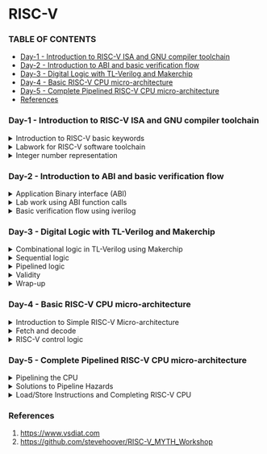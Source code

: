 # RISC-V

### TABLE OF CONTENTS
- [Day-1 - Introduction to RISC-V ISA and GNU compiler toolchain](#day-1---introduction-to-risc-v-isa-and-gnu-compiler-toolchain)
- [Day-2 - Introduction to ABI and basic verification flow](#day-2---introduction-to-abi-and-basic-verification-flow)
- [Day-3 - Digital Logic with TL-Verilog and Makerchip](#day-3---digital-logic-with-tl-verilog-and-makerchip)
- [Day-4 - Basic RISC-V CPU micro-architecture](#day-4---basic-risc-v-cpu-micro-architecture)
- [Day-5 - Complete Pipelined RISC-V CPU micro-architecture](#day-5---complete-pipelined-risc-v-cpu-micro-architecture)
- [References](#references)


### Day-1 - Introduction to RISC-V ISA and GNU compiler toolchain  
<details>
<summary>
Introduction to RISC-V basic keywords 
</summary>

- **RISC-V**: It is the medium of communicating with the computer. It is also known as Instruction Set Architecture(ISA). If we want to run a C-program on a computer, it is first converted into an assembly level language and further this is ocnverted into machine language i.e; binary which is the only language understood by the computer. We reuire another interface between the RISC-V and the computer, which is Hardware description language.  

- Inorder to run a software on a system/hardware, we will make use of a system called System Software. This system software mainlt consists of 3 blocks: OS, Compiler and Assembler. 
</details>

<details>
<summary>
Labwork for RISC-V software toolchain  
</summary>

 1. Let us start with a simple c-program with name 'sum1ton.c'. The code is as follows:
 ```
 #include <stdio.h>
 int main() {
	int i, sum = 0, n = 100;
	for (i=1; i <= n; ++i) {
	sum += i;
	}
	printf("Sum of numbers from 1 to %d is %d\n", n, sum);
	return 0;
}
```
The implementation  and the output of the above code is shown here: <img width="520" alt="image" src="https://github.com/Lasya-G/Risc_V/assets/140998582/74e7cf59-fbe2-4be7-92ae-5f837592adb2">  

2. Let us now compile the sum1ton.c file using risc-v simulator using following codes:
```
$ riscv64-unknown-elf-gcc -O1 -mabi=lp64 -march=rv64i -o sum1ton.o sum1ton.c
$ riscv64-unknown-elf-objdump -d sum1ton.o | less
```
The main content assembly code is as follows:  
<img width="500" alt="image" src="https://github.com/Lasya-G/Risc_V/assets/140998582/c7709eef-f164-40f3-84b2-d99b735199dd">  

Let us run the same using a slightly different command and observe the output:
```
$ riscv64-unknown-elf-gcc -Ofast -mabi=lp64 -march=rv64i -o sum1ton.o sum1ton.c
$ riscv64-unknown-elf-objdump -d sum1ton.o | less
```
<img  width="500"  alt="image" src="https://github.com/Lasya-G/Risc_V/assets/140998582/6ebbf3f7-212f-4eaa-948d-16b6f22c37a3">  

3. Now, let us learn how to get the output to display even when we run code using the RISC-V compiler:
```
spike pk sum1ton.o
```

<img width="500" alt="image" src="https://github.com/Lasya-G/Risc_V/assets/140998582/f1aa123e-76f0-4a33-a344-f8198a695828">    


Let us now debug the above:  
<img width="500" alt="image" src="https://github.com/Lasya-G/Risc_V/assets/140998582/29383d37-177e-4893-a17d-2b9fc611fe97">  
 
</details>

<details>
<summary>
Integer number representation
</summary>

1. As computer can only understand binary number, we need to learn how to convert the decimal to binary and viceversa and understand it.

- In RISC-V architecture, we call the 64-bit binary number as **"Double word"**, and a 32-bit number as a **"word"**.
- A group of 8 bits is termed as **"Byte"**.
<p align="center">
<img width="550" alt="image" src="https://github.com/Lasya-G/Risc_V/assets/140998582/de2a5767-b8f4-43e2-8c7f-2ef20c06a6ba">
</p>

- The total unsigned numbers we can form using n-bits is given as  : **2^(n) - 1**.
- We use 2's complement representation to represent the negative numbers.
- For signed representation, the MSB bit indicated the sign of the number. If MSB=0, it is a positive number and MSB=1 indicates a negative number.
<p align="center">
<img width="550" alt="image" src="https://github.com/Lasya-G/Risc_V/assets/140998582/376bd36b-ab55-44d5-bcb5-56c41c6d3657">
</p>

- In signed representation of binary numbers, the range of positive numbers we can represent using n-bits is: **0 to (2^(n-1) - 1)** and the range of negative numbers is: **-1 to -2^(n-1)**.

2. Let us do a lab exercise based on the signed and unsigned binary numbers:

- The following code is to rpresent the highest binary number in unsigned representation:
```
#include<stdio.h>
#include<math.h>

int main() {
	unsigned long long int max = (unsigned long long int) (pow(2,64) -1);
	printf("highest number represented by usigned long long int is %llu\n", max);
	return 0;
}
```
The output is as follows: <img width="600" alt="image" src="https://github.com/Lasya-G/Risc_V/assets/140998582/3fd06edc-7995-44e5-8ad4-d77048ffabfc">  

Now, if we modify the code to give the representationof a higher bit number, the output still remains the same because the data type unsigned long long int only supports 64-bits.
Let us edit the data type as long long int and rerun the code:
```
#include<stdio.h>
#include<math.h>

int main() {
	long long int max = (long long int) (pow(2,10) * -1);
	printf("highest number represented by long long int is %lld\n", max);
	return 0;
}
```
The output is as follows: <img width="550" alt="image" src="https://github.com/Lasya-G/Risc_V/assets/140998582/f5f710c6-3561-44d2-a3a4-84501a53a98d">  

Create a new file signedHighest.c with the following code in it:
```
#include<stdio.h>
#include<math.h>

int main() {
	long long int max = (int) (pow(2,63) -1);
	long long int min = (int) (pow(2,63) * -1);
	printf("highest number represented by long long int is %lld\n", max);
	printf("lowest number represented by long long int is %lld\n", min);
	return 0;
}
```
The output now is: <img width="550" alt="image" src="https://github.com/Lasya-G/Risc_V/assets/140998582/72b68511-f991-40df-9b48-c9d5978eabf7">  

Here, the outut getting displayed is wrong. Inorder to get the correct output, modify the code as following:
```
#include<stdio.h>
#include<math.h>

int main() {
	long long int max = (long long int) (pow(2,63) -1);
	long long int min = (long long int) (pow(2,63) * -1);
	printf("highest number represented by long long int is %lld\n", max);
	printf("lowest number represented by long long int is %lld\n", min);
	return 0;
}
```
Now, we ge the desired results: <img width="550" alt="Screenshot from 2023-08-19 18-01-41" src="https://github.com/Lasya-G/Risc_V/assets/140998582/c70cabae-f55d-45a3-a49f-2382f7a4544e">  


</details>

### Day-2 - Introduction to ABI and basic verification flow  

<details>
<summary>
 Application Binary interface (ABI) 
</summary>

- For a computer, the Interface for the users means the appearance and functionality of the system. It does not bother about the implementation procedure and the processors used.
- Inorder for an application to run on the hardware there are many intermediate stages that the program has to undergo. The below example depicts the stages involved for an e-mail application to run on a hardware:
<p align="center">
<img width="600" alt="image" src="https://github.com/Lasya-G/Risc_V/assets/140998582/463092a4-9bfb-4101-926d-65693a32ba88">
</p>  

**Application Binary Interface**:
- It is a mode through which the application programmer can access the contents of hardware resources of the processor. The access of porcessor is done via registers.
- In RISC-V specification, we have 32 registers whose width is defined by the keyword "XLEN". It is XLEN-32 bit for Rv32 and XLEN-64 for Rv64.
- For RV64, the data can either be loaded to registers directly or we can first load tha data into memory which holds 8-bits in each memory address and then transfer it to the registers.
- All the instructions in RISC-V is of 32-bits.
- **ld**(load doubleword) is a command to load the contents of memory into register. 
- **add** is used to add the contents of the registers/memory. 
- **sd**(store doubleword) is used to store the contents of register back to the memory.

The summary of the above instructions is shown below:
<p align="center">
<img width="500" alt="image" src="https://github.com/Lasya-G/Risc_V/assets/140998582/e3325e6d-f928-48f0-83f3-061bdcfa4423">  
</p>

- The instructions which operate only on registers are called **R-type** instructions.
- The instructions which operate on immediate as well as registers are called **I-type** instructions.
- The instructions which operate only on source registers and immediate are called **S-type** instructions.

- We will use 5-bits to represent the registers which is why we have only 32 registers in RISC-V. The registers fuctions are as follows:
<p align="center">
<img width="400" alt="image" src="https://github.com/Lasya-G/Risc_V/assets/140998582/2a876d28-f15e-4fff-96bf-8bd20139dfa4">  
</p>

</details>


<details>
<summary>
Lab work using ABI function calls
</summary>

Let us use the same example of sum of 'n' numbers in c-language but using a different approach.The algorithm used to re-write the code is shown here:   
<p align="center">
<img width="450" alt="image" src="https://github.com/Lasya-G/Risc_V/assets/140998582/899c27a7-f804-4f87-bcb8-99574a8432e6">  
</p>
  
Create a c file with name 1to9_custom.c and write the following code in it:
```
#include <stdio.h>

extern int load(int x, int y);

int main() {
	int result=0;
	int count = 0;
	result = load(0x0, count+1);.global load
	printf("Sum of number 1 to %d is %d\n", count,result);
}
```
Create another file named load.s and dump the following code into it:
```
.section .text
.global load
.type load, @function

load:
	add	a4,a0,zero
	add	a2,a0,a1
	add	a3,a0,zero
loop:
	add	a4,a3,a4
	addi	a3,a3,1
	blt	a3,a2,loop
	add	a0,a4,zero
	ret
```
Let us run the above codes using spike compiler and observe:
<img width="550" alt="image" src="https://github.com/Lasya-G/Risc_V/assets/140998582/cb5e8ad4-7dd5-4f9f-a84a-b86ca9311663">  

Use the following command to view the assembly code generated:
```
riscv64-unknown-elf-objdump -d sum1ton.o | less
```

The main program is as follows: <img width="500" alt="image" src="https://github.com/Lasya-G/Risc_V/assets/140998582/41c2e680-f090-4d22-a9ff-938941f09df5">  

</details>

<details>
<summary>
Basic verification flow using iverilog 
</summary>

We will follow the following procedure in this lab session:  
<p align="center">
<img width="450" alt="image" src="https://github.com/Lasya-G/Risc_V/assets/140998582/8e983904-1e1d-4dde-8280-1900454007ab">  
</p>

Use following commands to the riscv cpu program code:
```
vim 1to9_custom.c
./rv32im.sh 
```
The following output is observed: <img width="550" alt="image" src="https://github.com/Lasya-G/Risc_V/assets/140998582/7f676179-c142-4b00-8348-58e5841a770d">  

The following are the hex files:  

- firmaware.hex:
<img width="500" alt="image" src="https://github.com/Lasya-G/Risc_V/assets/140998582/a32ba685-cd89-452f-8c02-f11fe04708e3">

- firmware32.hex:
<img width="500" alt="image" src="https://github.com/Lasya-G/Risc_V/assets/140998582/fab6f05e-98ee-44d7-8525-f20a92f3f36f">  

</details>


### Day-3 - Digital Logic with TL-Verilog and Makerchip  

<details>
<summary>
Combinational logic in TL-Verilog using Makerchip 
</summary>

The logic gates are the fundamental building blocks of digital circuits:
<p align="center">
<img width="450" alt="image" src="https://github.com/Lasya-G/Risc_V/assets/140998582/66563732-9bee-430f-b6e5-76b80fa58d25"> 
</p>

These fundamnetal blocks are connected together to form the most complex circuits.
Consider the following full adder circuit:
<p align="center">
<img width="350" alt="image" src="https://github.com/Lasya-G/Risc_V/assets/140998582/166fc608-5b6f-4c06-921f-d5c2d7525d84"> 
</p>

Let us now use this full adder as a basic block to build complex circuitslike an n-bit adder:
<p align="center">
<img width="450" alt="image" src="https://github.com/Lasya-G/Risc_V/assets/140998582/07216113-b9c2-4cc1-83b6-306e98f14fde">  
</p>

Some basic boolean operators are listed below:
<p align="center">
<img width="400" alt="image" src="https://github.com/Lasya-G/Risc_V/assets/140998582/6ff96384-838b-4fca-949f-ba16f6d56895">
</p>

Let us now take a look at the **MULTIPLEXER(MUX)** block and it's function:
<p align="center">
<img width="300" alt="image" src="https://github.com/Lasya-G/Risc_V/assets/140998582/eecf29a3-c0a4-4144-8c84-7fe04eb22857">  

We use the following syntax to express the mux in the verilog:
```
assign f = s ? x1 : x2;
```

Now, take a look at the Chaining Ternary Operator(4-bit mux):  
<p align="center">
<img width="400" alt="image" src="https://github.com/Lasya-G/Risc_V/assets/140998582/bccff903-7dcc-40b3-92ec-f8b87f479505">   
</p>

Now, let's begin with the **Makerchip**:  
- Go to makerchip.com and launch Makerchip IDE.
- Go to Learn, click on Examples and select FPGA multipler.
<p align="center">
<img width="400" alt="image" src="https://github.com/Lasya-G/Risc_V/assets/140998582/23dbaa4a-8862-4742-8a17-ea900db30a18">
</p>


**LAB-1** - Makerchip Platform: 
<p align="center">
<img width="400" alt="image" src="https://github.com/Lasya-G/Risc_V/assets/140998582/e545e873-c529-4f5b-b51f-4294f4342ea0">  
</p>

**LAB-2** - Combinational Logic:   
1. INVERTER:
<p align="center">
<img width="400" alt="image" src="https://github.com/Lasya-G/Risc_V/assets/140998582/7daabdf7-72ff-4946-9824-e9686348ead3">
</p>

2. AND GATE:
<p align="center">
<img width="400" alt="image" src="https://github.com/Lasya-G/Risc_V/assets/140998582/9e97649e-4ba5-4372-929f-6189ac43fef2">
</p>  

**LAB-3** - Vectors:    
<p align="center">
<img width="400" alt="image" src="https://github.com/Lasya-G/Risc_V/assets/140998582/6f9d5e55-a01c-4787-b061-c48759716055">
</p>  

**LAB-4** - Mux:  
<p align="center">
<img width="400" alt="image" src="https://github.com/Lasya-G/Risc_V/assets/140998582/d528baab-8dbe-4f5b-bf3b-cb03f4981c73">
</p>  

<p align="center">
<img width="400" alt="Screenshot from 2023-08-19 23-34-42" src="https://github.com/Lasya-G/Risc_V/assets/140998582/5e99d722-c352-4e0e-9fa5-ab3bdf584f07">
</p>  

**LAB-5** - Coombinational calculator:
<p align="center">
<img width="400" alt="image" src="https://github.com/Lasya-G/Risc_V/assets/140998582/f5fff139-b79d-45d3-888d-1ba3aad1b629">
</p>  

</details>

<details>
<summary>
Sequential logic 
</summary>

- Sequential logic introduces a clock in the circuit. <img width = "500" alt="image" src="https://github.com/Lasya-G/Risc_V/assets/140998582/de6626ce-063c-47e4-a068-a4486bd316e1">

A D-Flipflop is responsible for allowing the values to propagate upon the clock edge. <img width="300" alt="image" src="https://github.com/Lasya-G/Risc_V/assets/140998582/6e1f74bf-09ab-4a5d-accc-6f64780f5b97">  

The reset signal is used to get all the flipflops into a known state.
The whole sequential circuit can be viewed as a big state machine: <img width="300" alt="image" src="https://github.com/Lasya-G/Risc_V/assets/140998582/58fcf2b7-a5a0-4a97-a85c-a338df4b9ebd">  
Upon the clock the combinational circuit does a new computation with the updated state.

**LAB** - Fibonacci Series:
<p align="center"">
<img width="400" alt="image" src="https://github.com/Lasya-G/Risc_V/assets/140998582/34fec31f-d0fd-40a9-a9a6-225e488ecb4e">
</p>

**LAB** - Counter:
<p align="center">
<img width="400" alt="image" src="https://github.com/Lasya-G/Risc_V/assets/140998582/43adef2f-a0a8-40e7-8818-ff28cc5b79f4">
</p>

The values in verilog are represented as:  
<img width="300" alt="image" src="https://github.com/Lasya-G/Risc_V/assets/140998582/d09876ff-1b25-45b4-b47c-5479cb474cae">  

**LAB** - Sequential Calculator:  
<p align="center">
<img width="400" alt="image" src="https://github.com/Lasya-G/Risc_V/assets/140998582/55e8dacd-184f-4755-8ab5-3b788d922705"> 
</p>

</details>

<details>
<summary>
Pipelined logic 
</summary>

Let us glimpse at the Pythagoran's Theorem and compute it in hardware.  
Pythagoran's Theorem: <img width="350" alt="image" src="https://github.com/Lasya-G/Risc_V/assets/140998582/1b824835-a616-40ce-90d8-b1dbced71b20">  
Let us compute the pythagoran's theorem over 3 cycles.  
- Cycle1: Squaring on the sides a and b.
- Cycle2: Adding the sqyared vales of a and b.
- Cycle3: Finding the square root value of the sum.
<p align="center">
<img width="350" alt="image" src="https://github.com/Lasya-G/Risc_V/assets/140998582/13066f2e-9192-491f-86e7-ac58eca11241">
</p>  
The timing abstract of the above is:   
<img width="350" alt="image" src="https://github.com/Lasya-G/Risc_V/assets/140998582/7af761d8-9158-436d-a189-dbda56eabf76">  

The makerchip implementation of  Pythagoran's theorem is given below:  
<p align="center">
<img width="400" alt="image" src="https://github.com/Lasya-G/Risc_V/assets/140998582/eb075aed-7678-431e-a4db-e413257692f5">
</p>

- **Code reduction** is the most advanatageous property of the TL-Verilog when compared to System Verilog. We can use the above code to compare this:
<img width="400" alt="image" src="https://github.com/Lasya-G/Risc_V/assets/140998582/b2428652-e85f-4974-9237-1b32a41741d0">

- The **Retiming** property in TL-Verilog is very easy and safe to implement whereas in SystemVerilog, it is very bug-prone.
<img width="400" alt="image" src="https://github.com/Lasya-G/Risc_V/assets/140998582/9ded0b8f-8148-4637-a571-023f02398994">

- The pipelinig also allows us to run the clock at a high frequency. Regardless of the way we structure our logic, we will be able to produce new set of inputs on every clock edge. As a result, we get high throughput for our circuit.  
<img width="400" alt="image" src="https://github.com/Lasya-G/Risc_V/assets/140998582/ea35bbfa-e00c-45e2-bc64-931dac742ad6">

**Syntax** in TL-Verilog:
<img width="400" alt="image" src="https://github.com/Lasya-G/Risc_V/assets/140998582/b7cb7914-293e-40b3-9557-6ba14afac885">  

Let us now implement the Fibonacci Series in a pipeline:
<p align="center">
<img width="400" alt="image" src="https://github.com/Lasya-G/Risc_V/assets/140998582/87f04dc1-bd24-48b5-a08c-230709f4bb95">  
</p>

Implementation of pipeline through TL-Verilog:  

<img width="400" alt="image" src="https://github.com/Lasya-G/Risc_V/assets/140998582/0cb545e1-6049-442e-aa73-0d91a2bd6b79">    

In the above implenation, we can observe the errors in the pipeline:
<img width="350" alt="image" src="https://github.com/Lasya-G/Risc_V/assets/140998582/c086e074-7b95-45cf-8ba7-19742fee1696">  

**LAB1** - Counter and Calculator in pipeline:  

The strcture of the pipeline is as follows:  

<img width="350" alt="image" src="https://github.com/Lasya-G/Risc_V/assets/140998582/d98cfdde-b748-4a01-9b4a-44a28655dc53">  

The makerchip implementation output:  

<p align="center">
<img width="400" alt="image" src="https://github.com/Lasya-G/Risc_V/assets/140998582/c3d15a76-2dfa-46d4-8c04-5acda191ed96">
</p>

**LAB-2** - Cycle Calculator:  
The structure of the pipeline: <img width="350" alt="image" src="https://github.com/Lasya-G/Risc_V/assets/140998582/1f6e570f-9695-48f8-be21-3ba0d31b5bd9">   



The makerchip implementation output:   
<p align="center">
<img width="400" alt="image" src="https://github.com/Lasya-G/Risc_V/assets/140998582/67da9907-1ed6-40d2-99b1-d3ab20c9cf41">
</p>  


</details>

<details>
<summary>
Validity 
</summary>  

**Validity** is a notion for when the values or the signals are meaningful.  
<img width="250" alt="image" src="https://github.com/Lasya-G/Risc_V/assets/140998582/54a44194-cae1-4214-947c-f4a5988b3a0b">  

Let us implement the Pythagoran's theorem with validity:
<p align="center">
<img width="500" alt="image" src="https://github.com/Lasya-G/Risc_V/assets/140998582/10857531-6bc5-401e-88a9-6bea107e42a4">
</p>  


**Clock Gating** is a power-saving property.  
<img width="450" alt="image" src="https://github.com/Lasya-G/Risc_V/assets/140998582/4656e7b6-a6f9-46f0-8c2b-fd13622e0bd3">    


**LAB** - Distance Accumulator with Pythagoran's theorem:  
The pipelines structure is : <img width="350" alt="image" src="https://github.com/Lasya-G/Risc_V/assets/140998582/bdf54ca4-13e0-440d-96da-d5ad891af409">  

The implementation output:  
<p align="center">
<img width="500" alt="image" src="https://github.com/Lasya-G/Risc_V/assets/140998582/06976bd7-4b24-4fe2-a195-5e55387db38c">
</p>  


**LAB** - Cycle calculator with Validity:    

The pipeline structure: <img width="400" alt="image" src="https://github.com/Lasya-G/Risc_V/assets/140998582/66da50d5-3b5b-41bd-85c4-c8b5692870fb)">  

The makerchip implementation output:  
<p align="center">
<img width="500" alt="image" src="https://github.com/Lasya-G/Risc_V/assets/140998582/5116f2f9-7164-4de4-830d-fd029e8843bf">
</p>  

**LAB** - Calculator with single value memory:  

The pipeline structure: <img width="400" alt="image" src="https://github.com/Lasya-G/Risc_V/assets/140998582/8c4c9737-f7dc-4c54-ace7-38cd7d54b284">  

The makerchip implementation:  

<p align="center">
<img width="500" alt="image" src="https://github.com/Lasya-G/Risc_V/assets/140998582/5097273f-0293-4b3a-a860-7feaef125315">
</p>


 
</details>

<details>
<summary>
Wrap-up 
</summary>

**Hierarchy**    

**LAB** - conway's game of life:  
<p align="center">
<img width="500" alt="image" src="https://github.com/Lasya-G/Risc_V/assets/140998582/a920aa43-4c38-4d16-a23d-56c03d88fef2">
</p>   

**LAB** - Pythagoran's theorem:  

The pipeline structure: <img width="400" alt="image" src="https://github.com/Lasya-G/Risc_V/assets/140998582/586fe3a1-c522-4896-9982-4ca4aa799346">  

The makerchip output:  

<p align="center">
<img width="500" alt="image" src="https://github.com/Lasya-G/Risc_V/assets/140998582/c61529cd-6c60-485b-90e5-2c3d6a52c955">
</p>





</details>

### Day-4 - Basic RISC-V CPU micro-architecture

<details>
<summary>
Introduction to Simple RISC-V Micro-architecture 
</summary>
</details>

<details>
<summary>
Fetch and decode 
</summary>
</details>

<details>
<summary>
RISC-V control logic
</summary>
</details>

### Day-5 - Complete Pipelined RISC-V CPU micro-architecture  

<details>
<summary>
Pipelining the CPU 
</summary>
</details>

<details>
<summary>
Solutions to Pipeline Hazards 
</summary>
</details>

<details>
<summary>
Load/Store Instructions and Completing RISC-V CPU
</summary>
</details> 


### References  
1. https://www.vsdiat.com
2. https://github.com/stevehoover/RISC-V_MYTH_Workshop

